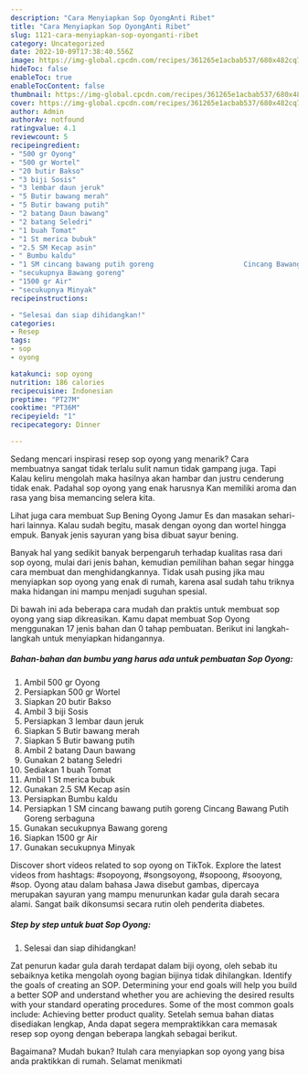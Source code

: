 ```yaml
---
description: "Cara Menyiapkan Sop OyongAnti Ribet"
title: "Cara Menyiapkan Sop OyongAnti Ribet"
slug: 1121-cara-menyiapkan-sop-oyonganti-ribet
category: Uncategorized
date: 2022-10-09T17:38:40.556Z
image: https://img-global.cpcdn.com/recipes/361265e1acbab537/680x482cq70/sop-oyong-foto-resep-utama.jpg
hideToc: false
enableToc: true
enableTocContent: false
thumbnail: https://img-global.cpcdn.com/recipes/361265e1acbab537/680x482cq70/sop-oyong-foto-resep-utama.jpg
cover: https://img-global.cpcdn.com/recipes/361265e1acbab537/680x482cq70/sop-oyong-foto-resep-utama.jpg
author: Admin
authorAv: notfound
ratingvalue: 4.1
reviewcount: 5
recipeingredient:
- "500 gr Oyong"
- "500 gr Wortel"
- "20 butir Bakso"
- "3 biji Sosis"
- "3 lembar daun jeruk"
- "5 Butir bawang merah"
- "5 Butir bawang putih"
- "2 batang Daun bawang"
- "2 batang Seledri"
- "1 buah Tomat"
- "1 St merica bubuk"
- "2.5 SM Kecap asin"
- " Bumbu kaldu"
- "1 SM cincang bawang putih goreng                      Cincang Bawang Putih Goreng serbaguna"
- "secukupnya Bawang goreng"
- "1500 gr Air"
- "secukupnya Minyak"
recipeinstructions:

- "Selesai dan siap dihidangkan!"
categories:
- Resep
tags:
- sop
- oyong

katakunci: sop oyong 
nutrition: 186 calories
recipecuisine: Indonesian
preptime: "PT27M"
cooktime: "PT36M"
recipeyield: "1"
recipecategory: Dinner

---
```



Sedang mencari inspirasi resep sop oyong yang menarik? Cara membuatnya sangat tidak terlalu sulit namun tidak gampang juga. Tapi Kalau keliru mengolah maka hasilnya akan hambar dan justru cenderung tidak enak. Padahal sop oyong yang enak harusnya Kan memiliki aroma dan rasa yang bisa memancing selera kita.


Lihat juga cara membuat Sup Bening Oyong Jamur Es dan masakan sehari-hari lainnya. Kalau sudah begitu, masak dengan oyong dan wortel hingga empuk. Banyak jenis sayuran yang bisa dibuat sayur bening.

Banyak hal yang sedikit banyak berpengaruh terhadap kualitas rasa dari sop oyong, mulai dari jenis bahan, kemudian pemilihan bahan segar hingga cara membuat dan menghidangkannya. Tidak usah pusing jika mau menyiapkan sop oyong yang enak di rumah, karena asal sudah tahu triknya maka hidangan ini mampu menjadi suguhan spesial.


Di bawah ini ada beberapa cara mudah dan praktis untuk membuat sop oyong yang siap dikreasikan. Kamu dapat membuat Sop Oyong menggunakan 17 jenis bahan dan 0 tahap pembuatan. Berikut ini langkah-langkah untuk menyiapkan hidangannya.

<!--inarticleads1-->

##### Bahan-bahan dan bumbu yang harus ada untuk pembuatan Sop Oyong:

1. Ambil 500 gr Oyong
1. Persiapkan 500 gr Wortel
1. Siapkan 20 butir Bakso
1. Ambil 3 biji Sosis
1. Persiapkan 3 lembar daun jeruk
1. Siapkan 5 Butir bawang merah
1. Siapkan 5 Butir bawang putih
1. Ambil 2 batang Daun bawang
1. Gunakan 2 batang Seledri
1. Sediakan 1 buah Tomat
1. Ambil 1 St merica bubuk
1. Gunakan 2.5 SM Kecap asin
1. Persiapkan  Bumbu kaldu
1. Persiapkan 1 SM cincang bawang putih goreng                      Cincang Bawang Putih Goreng serbaguna
1. Gunakan secukupnya Bawang goreng
1. Siapkan 1500 gr Air
1. Gunakan secukupnya Minyak


Discover short videos related to sop oyong on TikTok. Explore the latest videos from hashtags: #sopoyong, #songsoyong, #sopoong, #sooyong, #sop. Oyong atau dalam bahasa Jawa disebut gambas, dipercaya merupakan sayuran yang mampu menurunkan kadar gula darah secara alami. Sangat baik dikonsumsi secara rutin oleh penderita diabetes. 

<!--inarticleads2-->

##### Step by step untuk buat Sop Oyong:


1. Selesai dan siap dihidangkan!

Zat penurun kadar gula darah terdapat dalam biji oyong, oleh sebab itu sebaiknya ketika mengolah oyong bagian bijinya tidak dihilangkan. Identify the goals of creating an SOP. Determining your end goals will help you build a better SOP and understand whether you are achieving the desired results with your standard operating procedures. Some of the most common goals include: Achieving better product quality. Setelah semua bahan diatas disediakan lengkap, Anda dapat segera mempraktikkan cara memasak resep sop oyong dengan beberapa langkah sebagai berikut. 

Bagaimana? Mudah bukan? Itulah cara menyiapkan sop oyong yang bisa anda praktikkan di rumah. Selamat menikmati
